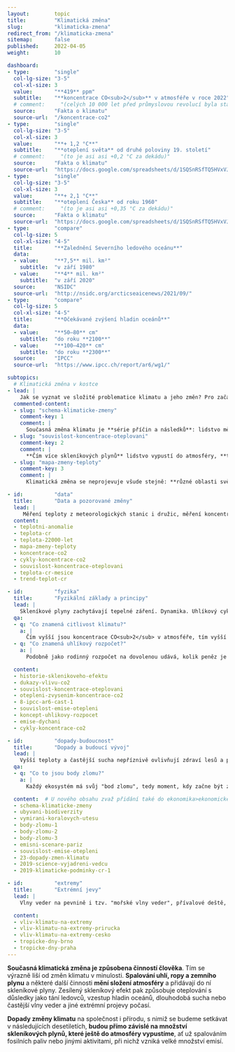 ```yaml
---
layout:        topic
title:         "Klimatická změna"
slug:          "klimaticka-zmena"
redirect_from: "/klimaticka-zmena"
sitemap:       false
published:     2022-04-05
weight:        10

dashboard:
- type:        "single"
  col-lg-size: "3-5"
  col-xl-size: 3
  value:       "**419** ppm"
  subtitle:    "**koncentrace CO<sub>2</sub>** v atmosféře v roce 2022"
  # comment:     "(celých 10 000 let před průmyslovou revolucí byla stabilní koncentrace ~270 ppm)"
  source:      "Fakta o klimatu"
  source-url:  "/koncentrace-co2"
- type:        "single"
  col-lg-size: "3-5"
  col-xl-size: 3
  value:       "**+ 1,2 °C**"
  subtitle:    "**oteplení světa** od druhé poloviny 19. století"
  # comment:     "(to je asi asi +0,2 °C za dekádu)"
  source:      "Fakta o klimatu"
  source-url:  "https://docs.google.com/spreadsheets/d/1SQSnRSfTQ5HVxVJvwj4igfl22hyblYVjDo_INceKy4I/edit#gid=979818322"
- type:        "single"
  col-lg-size: "3-5"
  col-xl-size: 3
  value:       "**+ 2,1 °C**"
  subtitle:    "**oteplení Česka** od roku 1960"
  # comment:     "(to je asi asi +0,35 °C za dekádu)"
  source:      "Fakta o klimatu"
  source-url:  "https://docs.google.com/spreadsheets/d/1SQSnRSfTQ5HVxVJvwj4igfl22hyblYVjDo_INceKy4I/edit#gid=979818322"
- type:        "compare"
  col-lg-size: 5
  col-xl-size: "4-5"
  title:       "**Zalednění Severního ledového oceánu**"
  data:
  - value:     "**7,5** mil. km²"
    subtitle:  "v září 1980"
  - value:     "**4** mil. km²"
    subtitle:  "v září 2020"
  source:      "NSIDC"
  source-url:  "http://nsidc.org/arcticseaicenews/2021/09/"
- type:        "compare"
  col-lg-size: 5
  col-xl-size: "4-5"
  title:       "**Očekávané zvýšení hladin oceánů**"
  data:
  - value:     "**50–80** cm"
    subtitle:  "do roku **2100**"
  - value:     "**100–420** cm"
    subtitle:  "do roku **2300**"
  source:      "IPCC"
  source-url:  "https://www.ipcc.ch/report/ar6/wg1/"

subtopics:
  # Klimatická změna v kostce
- lead: |
    Jak se vyznat ve složité problematice klimatu a jeho změn? Pro začátek je určitě dobré vědět, že:
  commented-content:
  - slug: "schema-klimaticke-zmeny"
    comment-key: 1
    comment: |
      Současná změna klimatu je **série příčin a následků**: lidstvo mění složení atmosféry, což zesiluje skleníkový efekt. Ten pak způsobuje oteplování, tání ledovců a další jevy.
  - slug: "souvislost-koncentrace-oteplovani"
    comment-key: 2
    comment: |
      **Čím více skleníkových plynů** lidstvo vypustí do atmosféry, **tím více se planeta oteplí**.
  - slug: "mapa-zmeny-teploty"
    comment-key: 3
    comment: |
      Klimatická změna se neprojevuje všude stejně: **různé oblasti světa se oteplují různě rychle**.

- id:          "data"
  title:       "Data a pozorované změny"
  lead: |
     Měření teploty z meteorologických stanic i družic, měření koncentrací skleníkových plynů ze současné atmosféry i z ledovcových vrtů, data o každoročních změnách v množství sněhu a ledu i data o vzestupu hladin oceánů – všechny tyto údaje umožňují představit si rychlost a rozsah probíhající klimatické změny a porovnat ji se změnami, kterými planeta procházela v minulosti.
  content:
  - teplotni-anomalie
  - teplota-cr
  - teplota-22000-let
  - mapa-zmeny-teploty
  - koncentrace-co2
  - cykly-koncentrace-co2
  - souvislost-koncentrace-oteplovani
  - teplota-cr-mesice
  - trend-teplot-cr

- id:          "fyzika"
  title:       "Fyzikální základy a principy"
  lead: |
    Skleníkové plyny zachytávají tepelné záření. Dynamika. Uhlíkový cyklus.
  qa:
  - q: "Co znamená citlivost klimatu?"
    a: |
      Čím vyšší jsou koncentrace CO<sub>2</sub> v atmosféře, tím vyšší je teplota planety. Zvýšení koncentrace oxidu uhličitého o 10 ppm (*parts per million*) způsobí oteplení planety asi o 0,1 °C. Tento přibližný vztah je užitečný k odhadům budoucího vývoje.
  - q: "Co znamená uhlíkový rozpočet?"
    a: |
      Podobně jako rodinný rozpočet na dovolenou udává, kolik peněz je celkově možné utratit v průběhu dovolené, globální uhlíkový rozpočet říká, jaké množství CO<sub>2</sub> může ještě lidstvo vypustit, aby nebyla překročena určitá hodnota globálního oteplení.

  content:
  - historie-sklenikoveho-efektu
  - dukazy-vlivu-co2
  - souvislost-koncentrace-oteplovani
  - otepleni-zvysenim-koncentrace-co2
  - 8-ipcc-ar6-cast-1
  - souvislost-emise-otepleni
  - koncept-uhlikovy-rozpocet
  - emise-dychani
  - cykly-koncentrace-co2

- id:          "dopady-budoucnost"
  title:       "Dopady a budoucí vývoj"
  lead: |
    Vyšší teploty a častější sucha nepříznivě ovlivňují zdraví lesů a pěstování potravin, vzestup hladin oceánů ohrožuje města na pobřeží a kvůli tání horských ledovců chybí voda v povodích, která jsou jimi napájena. To jsou příklady dopadů klimatické změny. **Velikost dopadů**, s nimiž se budeme setkávat v následujících desetiletích, přímo **závisí na tom, kolik skleníkových plynů do atmosféry ještě vypustíme**. Pro jednotlivé emisní scénáře pak vědci modelují další budoucí vývoj klimatické změny a její očekávané dopady.
  qa:
  - q: "Co to jsou body zlomu?"
    a: |
      Každý ekosystém má svůj "bod zlomu", tedy moment, kdy začne být změna přírodních podmínek natolik významná, že už ji tento ekosystém není schopen dále zvládat a "zlomí se" – podobně jako větev stromu při příliš velkém zatížení. Zatímco oteplení o 1,5 °C bude fatální "jen" pro většinu korálových útesů v oceánech, hranicí 2 °C se již blížíme pravděpodobným bodům zlomu u mnoha velkých ekosystémů na naší planetě, jako jsou například severské jehličnaté lesy.

  content:  # U nového obsahu zvaž přidání také do ekonomika>ekonomicke-dopady.
  - schema-klimaticke-zmeny
  - ubyvani-biodiverzity
  - vymirani-koralovych-utesu
  - body-zlomu-1
  - body-zlomu-2
  - body-zlomu-3
  - emisni-scenare-pariz
  - souvislost-emise-otepleni
  - 23-dopady-zmen-klimatu
  - 2019-science-vyjadreni-vedcu
  - 2019-klimaticke-podminky-cr-1

- id:          "extremy"
  title:       "Extrémní jevy"
  lead: |
    Vlny veder na pevnině i tzv. "mořské vlny veder", přívalové deště, dlouhé periody sucha, hurikány (odborně "tropické cyklóny") nebo počasí s rizikem lesních požárů (kombinace sucha a větru) patří mezi **extrémní projevy počasí**, které **se s postupující klimatickou změnou vyskytují častěji než dříve a přicházejí s větší intenzitou**.

  content:
  - vliv-klimatu-na-extremy
  - vliv-klimatu-na-extremy-prirucka
  - vliv-klimatu-na-extremy-cesko
  - tropicke-dny-brno
  - tropicke-dny-praha
---
```


**Současná klimatická změna je způsobena činností člověka**. Tím se výrazně liší od změn klimatu v minulosti. **Spalování uhlí, ropy a zemního plynu** a některé další činnosti **mění složení atmosféry** a přidávají do ní skleníkové plyny. Zesílený skleníkový efekt pak způsobuje oteplování s důsledky jako tání ledovců, vzestup hladin oceánů, dlouhodobá sucha nebo častější vlny veder a jiné extrémní projevy počasí.

**Dopady změny klimatu** na společnost i přírodu, s nimiž se budeme setkávat v následujících desetiletích, **budou přímo závislé na množství skleníkových plynů, které ještě do atmosféry vypustíme**, ať už spalováním fosilních paliv nebo jinými aktivitami, při nichž vzniká velké množství emisí.
